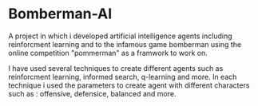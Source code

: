 # Bomberman-AI
A  project in which i developed artificial intelligence agents including reinforcment learning and  to the infamous game bomberman 
using the online competition "pommerman" as a framwork to work on. 

I have used several techniques to create different agents such as reinforcment learning, informed search, q-learning and more. 
In each technique i used the parameters to create agent with different characters such as : offensive, defensice, balanced and more. 
